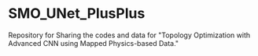 # SMO_UNet_PlusPlus
Repository for Sharing the codes and data for "Topology Optimization with Advanced CNN using Mapped Physics-based Data."

